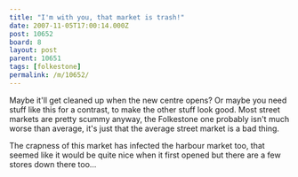```yaml
---
title: "I'm with you, that market is trash!"
date: 2007-11-05T17:00:14.000Z
post: 10652
board: 8
layout: post
parent: 10651
tags: [folkestone]
permalink: /m/10652/
---
```

Maybe it'll get cleaned up when the new centre opens? Or maybe you need stuff like this for a contrast, to make the other stuff look good. Most street markets are pretty scummy anyway, the Folkestone one probably isn't much worse than average, it's just that the average street market is a bad thing.

The crapness of this market has infected the harbour market too, that seemed like it would be quite nice when it first opened but there are a few stores down there too...
